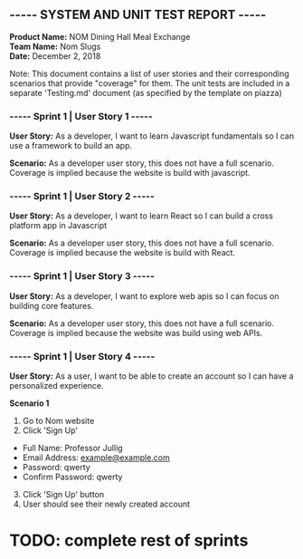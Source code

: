 ## ----- SYSTEM AND UNIT TEST REPORT -----
**Product Name:** NOM Dining Hall Meal Exchange  
**Team Name:** Nom Slugs  
**Date:** December 2, 2018  

Note: This document contains a list of user stories and their corresponding scenarios that provide "coverage" for them. The unit tests are included in a separate 'Testing.md' document (as specified by the template on piazza)

### ----- Sprint 1 | User Story 1 -----

**User Story:** As a developer, I want to learn Javascript fundamentals so I can use a framework to build an app.

**Scenario:** As a developer user story, this does not have a full scenario. Coverage is implied because the website is build with javascript.


### ----- Sprint 1 | User Story 2 -----

**User Story:** As a developer, I want to learn React so I can build a cross platform app in Javascript

**Scenario:** As a developer user story, this does not have a full scenario. Coverage is implied because the website is build with React.


### ----- Sprint 1 | User Story 3 -----

**User Story:** As a developer, I want to explore web apis so I can focus on building core features.

**Scenario:** As a developer user story, this does not have a full scenario. Coverage is implied because the website was build using web APIs.



### ----- Sprint 1 | User Story 4 -----

**User Story:** As a user, I want to be able to create an account so I can have a personalized experience.

**Scenario 1**
1. Go to Nom website
2. Click 'Sign Up'
  - Full Name: Professor Jullig
  - Email Address: example@example.com
  - Password: qwerty
  - Confirm Password: qwerty
3. Click 'Sign Up' button
4. User should see their newly created account
  
  
# TODO: complete rest of sprints

